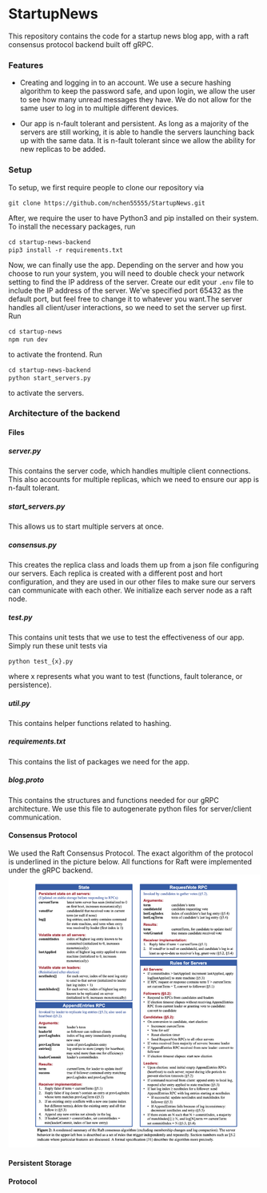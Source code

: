 # StartupNews

This repository contains the code for a startup news blog app, with a raft consensus protocol backend built off gRPC.

### Features

- Creating and logging in to an account. We use a secure hashing algorithm to keep the password safe, and upon login, we allow the user to see how many unread messages they have. We do not allow for the same user to log in to multiple different devices.

- Our app is n-fault tolerant and persistent. As long as a majority of the servers are still working, it is able to handle the servers launching back up with the same data. It is n-fault tolerant since we allow the ability for new replicas to be added.

### Setup

To setup, we first require people to clone our repository via

```
git clone https://github.com/nchen55555/StartupNews.git
```

After, we require the user to have Python3 and pip installed on their system. To install the necessary packages, run

```
cd startup-news-backend
pip3 install -r requirements.txt
```

Now, we can finally use the app. Depending on the server and how you choose to run your system, you will need to double check your network setting to find the IP address of the server. Create our edit your `.env` file to include the IP address of the server. We've specified port 65432 as the default port, but feel free to change it to whatever you want.The server handles all client/user interactions, so we need to set the server up first. Run

```
cd startup-news
npm run dev
```

to activate the frontend. Run

```
cd startup-news-backend
python start_servers.py
```

to activate the servers.

### Architecture of the backend

#### Files

##### server.py

This contains the server code, which handles multiple client connections. This also accounts for multiple replicas, which we need to ensure our app is n-fault tolerant.

##### start_servers.py

This allows us to start multiple servers at once.

##### consensus.py

This creates the replica class and loads them up from a json file configuring our servers. Each replica is created with a different post and hort configuration, and they are used in our other files to make sure our servers can communicate with each other. We initialize each server node as a raft node.

##### test.py

This contains unit tests that we use to test the effectiveness of our app. Simply run these unit tests via

```
python test_{x}.py
```

where x represents what you want to test (functions, fault tolerance, or persistence).

##### util.py

This contains helper functions related to hashing.

##### requirements.txt

This contains the list of packages we need for the app.

##### blog.proto

This contains the structures and functions needed for our gRPC architecture. We use this file to autogenerate python files for server/client communication.

#### Consensus Protocol

We used the Raft Consensus Protocol. The exact algorithm of the protocol is underlined in the picture below. All functions for Raft were implemented under the gRPC backend.
![](image.png)

#### Persistent Storage

#### Protocol
